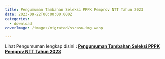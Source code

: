 ```yaml
---
title: Pengumuman Tambahan Seleksi PPPK Pemprov NTT Tahun 2023
date: 2023-09-22T00:00:00.000Z
categories:
  - download
coverImage: /images/migrated/sscasn-img.webp

---
```


Lihat Pengumuman lengkap disini **: [Pengumuman Tambahan Seleksi PPPK Pemprov NTT Tahun 2023](https://bkd.nttprov.go.id/web/wp-content/uploads/2023/09/Pengumuman-Tambahan-Seleksi-PPPK-Pemprov-NTT-Tahun-2023.pdf)**
